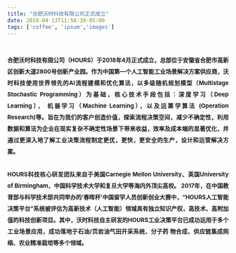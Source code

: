 ```yaml
---
title: "合肥沃时科技有限公司正式成立"
date: 2018-04-13T11:58:39-05:00
tags: ['coffee', 'ipsum','images']
---
```


<h1 style = "line-height:2">
<head>
<font size = 2rem>
	<p style = "text-align:justify">
合肥沃时科技有限公司（HOURS）于2018年4月正式成立，总部位于安徽省合肥市高新区创新大道2800号创新产业园。作为中国第一个人工智能工业场景解决方案供应商，沃时科技使用世界领先的AI流程建模和优化算法，以多级随机规划模型（Multistage Stochastic Programming）为基础，核心技术手段包括：深度学习（Deep Learning）， 机器学习（Machine Learning），以及运筹学算法 (Operation Research)等。旨在为我们的客户创造价值，探索流程决策空间，减少不确定性，利用数据和算法为企业在现实复杂不确定性场景下带来收益，效率及成本端的显著优化，并通过更深入地了解工业决策流程制定更优，更快，更安全的生产，设计和运营解决方案。</br></br>HOURS科技核心研发团队来自于美国Carnegie Mellon University、英国University of Birmingham、中国科学技术大学和复旦大学等海内外顶尖高校。    2017年，在中国教育部与科学技术部共同举办的‘春晖杯’中国留学人员创新创业大赛中，“HOURS人工智能决策平台”系统被评估为高新技术（人工智能）领域具有独立知识产权，高技术、高附加值的科技创新项目。其中，沃时科技自主研发的HOURS工业决策平台已成功运用于多个工业场景应用，成功落地于石油/页岩油气田开采系统、分子药 物合成、供应链集成网络、农业精准栽培等多个领域。</p>
</font>
</head>

</h1>